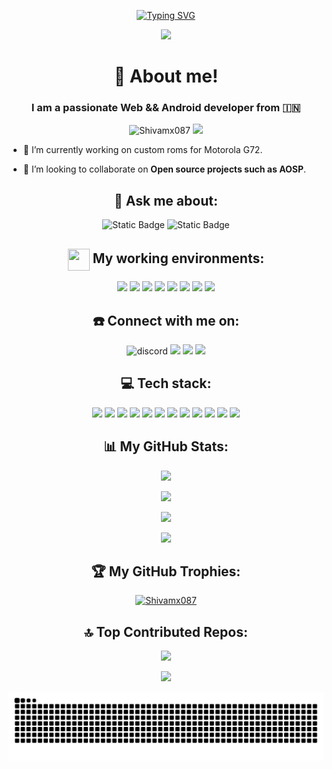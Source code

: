 <p align="center">
<a href="https://git.io/typing-svg"><img src="https://readme-typing-svg.demolab.com?font=Fira+Code&pause=1000&center=true&vCenter=true&random=true&width=435&lines=Hi!+%F0%9F%91%8B%2C+I+am+Shivam+Jindal+" alt="Typing SVG" /></a>
</p>

<p align="center">
<img width="250px" src="https://github.com/user-attachments/assets/b6f70537-e514-4cd0-9890-3f57eb901fa1">
 </p>

 <h1 align="center">💫 About me!</h1>

<h3 align="center">I am a passionate Web && Android developer from 🇮🇳</h3>

<p align="center"> <img src="https://komarev.com/ghpvc/?username=Shivamx087&label=Profile%20views&color=0e75b6&style=flat" alt="Shivamx087" />
<img src="https://badges.frapsoft.com/os/v1/open-source.png?v=103">
</p>

- 🌱 I’m currently working on custom roms for Motorola G72.

- 👯 I’m looking to collaborate on **Open source projects such as AOSP**.

<h2 align="center">💬 Ask me about:</h2>
<p align="center">
<img alt="Static Badge" src="https://img.shields.io/badge/Android-green?style=for-the-badge&logo=Android&labelColor=black&color=green"> <img alt="Static Badge" src="https://img.shields.io/badge/Web-yellow?style=for-the-badge&color=yellow">
</p>

<h2 align="center"><img src="https://github.com/user-attachments/assets/403eb737-53dd-4b60-8774-bee2f3d63a40" align="center" width="35px" height="35px">&nbsp;My working environments:</h2>

<p align="center" margin="center">
<img src="https://img.shields.io/badge/Ubuntu-E95420?style=for-the-badge&logo=ubuntu&logoColor=white"> <img src="https://img.shields.io/badge/Arch_Linux-1793D1?style=for-the-badge&logo=arch-linux&logoColor=white"> <img src="https://img.shields.io/badge/Debian-A81D33?style=for-the-badge&logo=debian&logoColor=white"> <img src="https://img.shields.io/badge/KDE_Plasma-1D99F3?style=for-the-badge&logo=kdeplasma&logoColor=white"> <img src="https://img.shields.io/badge/Linux_Mint-87CF3E?style=for-the-badge&logo=linux-mint&logoColor=white"> <img src="https://img.shields.io/badge/Windows_11-0078d4?style=for-the-badge&logo=windows-11&logoColor=white"> <img src="https://img.shields.io/badge/SUSE-0C322C?style=for-the-badge&logo=SUSE&logoColor=white"> <img src="https://img.shields.io/badge/manjaro-35BF5C?style=for-the-badge&logo=manjaro&logoColor=white">
</p>

<h2 align="center">☎️ Connect with me on:</h2>
<p align="center" margin="center">
<img src="https://img.shields.io/badge/Discord-5865F2?style=for-the-badge&logo=discord&logoColor=white" alt="discord" /> <img src="https://img.shields.io/badge/Telegram-2CA5E0?style=for-the-badge&logo=telegram&logoColor=white"/> <img src="https://img.shields.io/badge/Gmail-D14836?style=for-the-badge&logo=gmail&logoColor=white"/> <img src="https://img.shields.io/badge/Reddit-FF4500?style=for-the-badge&logo=reddit&logoColor=white"/>
</p>

<h2 align="center">💻 Tech stack:</h2>
<p align="center" margin="center">
<img src="https://img.shields.io/badge/C-00599C?style=for-the-badge&logo=c&logoColor=white"> <img src="https://img.shields.io/badge/Shell_Script-121011?style=for-the-badge&logo=gnu-bash&logoColor=white"> <img src="https://img.shields.io/badge/JavaScript-323330?style=for-the-badge&logo=javascript&logoColor=F7DF1E">
<img src="https://img.shields.io/badge/HTML5-E34F26?style=for-the-badge&logo=html5&logoColor=white"> <img src="https://img.shields.io/badge/Android-3DDC84?style=for-the-badge&logo=android&logoColor=white"> <img src="https://img.shields.io/badge/Kotlin-B125EA?style=for-the-badge&logo=kotlin&logoColor=white"> <img src="https://img.shields.io/badge/Python-FFD43B?style=for-the-badge&logo=python&logoColor=blue"> <img src="https://img.shields.io/badge/NeoVim-%2357A143.svg?&style=for-the-badge&logo=neovim&logoColor=white"> <img src="https://img.shields.io/badge/CSS3-1572B6?style=for-the-badge&logo=css3&logoColor=white"> <img src="https://img.shields.io/badge/Gitpod-000000?style=for-the-badge&logo=gitpod&logoColor=#FFAE33"> <img src="https://img.shields.io/badge/React-20232A?style=for-the-badge&logo=react&logoColor=61DAFB"> <img src="https://img.shields.io/badge/c++-%2300599C.svg?style=for-the-badge&logo=c%2B%2B&logoColor=white">
</p>

<h2 align="center">📊 My GitHub Stats:</h2>

<p align="center">
<img src="https://streak-stats.demolab.com/?user=ShivamX087&theme=javascript-dark&show_icons=true&hide_border=false&layout=compact">
</p>

<p align="center">
<img src="https://github-readme-stats.vercel.app/api/top-langs/?username=ShivamX087&theme=radical&show_icons=true&hide_border=false&layout=compact">
</p>

<p align="center">
<img src="https://github-readme-stats.vercel.app/api?username=ShivamX087&theme=algolia&show_icons=true&hide_border=false&count_private=true">
</p>

<p align="center">
<img src="https://d3frb2mbny706b.cloudfront.net/ShivamX087" width="600">
</p>

<h2 align="center">🏆 My GitHub Trophies:</h2>

<p align="center"> <a href="https://github.com/ryo-ma/github-profile-trophy"><img src="https://github-profile-trophy.vercel.app/?username=Shivamx087" alt="Shivamx087" /></a> </p>

<h2 align="center">🔝 Top Contributed Repos:</h2>
<p align="center">
<img src="https://github-contributor-stats.vercel.app/api?username=ShivamX087&limit=5&theme=catppuccin_mocha&combine_all_yearly_contributions=true" />
</p>

<p align="center">
<img src="https://github-profile-summary-cards.vercel.app/api/cards/profile-details?username=ShivamX087&theme=dracula"/>
</p>

<p align="center">
<picture>
  <source media="(prefers-color-scheme: dark)" srcset="https://raw.githubusercontent.com/ShivamX087/ShivamX087/output/github-contribution-grid-snake-dark.svg">
  <source media="(prefers-color-scheme: light)" srcset="https://raw.githubusercontent.com/ShivamX087/ShivamX087/output/github-contribution-grid-snake.svg">
  <img alt="github contribution grid snake animation" src="https://raw.githubusercontent.com/ShivamX087/ShivamX087/output/github-contribution-grid-snake.svg">
</picture>
</p>
